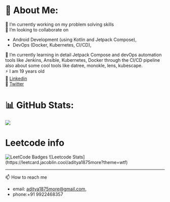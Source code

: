 # 💫 About Me:
🔭 I’m currently working on my problem solving skills <br>
🤝 I’m looking to collaborate on
  * Android Development (using Kotlin and Jetpack Compose), <br>
  * DevOps (Docker, Kubernetes, CI/CD),<br>

🌱 I’m currently learning in detail Jetpack Compose and devOps automation tools like Jenkins, Ansible, Kubernetes, Docker through the CI/CD pipeline also about some cool tools like datree, monokle, lens, kubescape.   
⚡ I am 19 years old   
🚀 [Linkedin](https://linkedin.com/in/adityamore2005)   
💫 [Twitter](https://x.com/Adityaastwt)

# 📊 GitHub Stats:
![](https://github-readme-stats.vercel.app/api?username=Dev-Aditya-More&theme=dark&hide_border=false&include_all_commits=false&count_private=false)<br/>

# Leetcode info

<img src="https://leetcode-badge-showcase.vercel.app/api?username={aditya1875more}&theme={github-dark}" alt="LeetCode Badges"/>
![Leetcode Stats](https://leetcard.jacoblin.cool/aditya1875more?theme=wtf)

---
📫 How to reach me
- email: aditya1875more@gmail.com,
- phone:+91 9922468357

